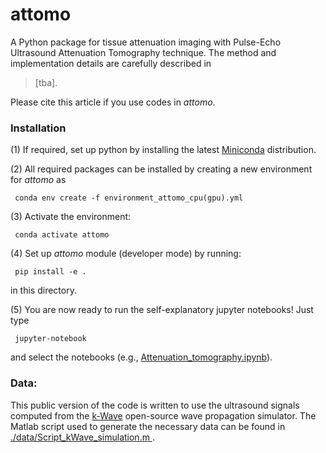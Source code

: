 # attomo

A Python package for tissue attenuation imaging with Pulse-Echo Ultrasound Attenuation Tomography technique. The method and implementation details are carefully described in 

> [tba].

Please cite this article if you use codes in <i>attomo</i>.


### Installation

(1) If required, set up python by installing the latest <a href="https://docs.conda.io/en/latest/miniconda.html">Miniconda</a> distribution.

(2) All required packages can be installed by creating a new environment for <i>attomo</i> as

<code> conda env create -f environment_attomo_cpu(gpu).yml </code>

(3) Activate the environment:

<code> conda activate attomo </code>

(4) Set up <i>attomo</i> module (developer mode) by running:

<code> pip install -e . </code>

in this directory.

(5) You are now ready to run the self-explanatory jupyter notebooks! Just type

<code> jupyter-notebook </code>

and select the notebooks (e.g., <a href="Attenuation_tomography.ipynb">Attenuation_tomography.ipynb</a>).


### Data:

This public version of the code is written to use the ultrasound signals computed from the <a href="http://www.k-wave.org/">k-Wave</a> open-source wave propagation simulator. The Matlab script used to generate the necessary data can be found in <a href="data/Script_kWave_simulation.m">./data/Script_kWave_simulation.m </a>.

